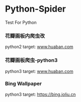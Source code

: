 ﻿# Python-Spider
Test For Python

### 花瓣画板内爬虫改
python2
target: www.huaban.com

### 花瓣画板爬虫-python3
python3
target: www.huaban.com

### Bing Wallpaper
python3
target: https://bing.ioliu.cn
